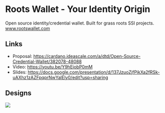 # Roots Wallet - Your Identity Origin
Open source identity/credential wallet.  Built for grass roots SSI projects.
www.rootswallet.com

## Links
* Proposal: https://cardano.ideascale.com/a/dtd/Open-Source-Credential-Wallet/382078-48088
* Video: https://youtu.be/Y9hEjobP0mM
* Slides: https://docs.google.com/presentation/d/137JzuoZjfPikXa2fRSk-uAXhz1zAZFpqprNwYalEly0/edit?usp=sharing

## Designs
<img src="https://docs.google.com/drawings/d/e/2PACX-1vRv6rzqAKEkb_U6aNoou9d2dWcumgADqbz23kCCATHiDjTCZumRd38uzN7QALVeahEMPiRLOwfmU-Pc/pub?w=480&amp;h=360">

